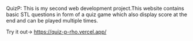 QuizP: This is my second web development project.This website contains basic STL questions in form of a quiz game which also display score at the end and can be played multiple times.

Try it out-> https://quiz-p-rho.vercel.app/
